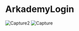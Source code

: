 # ArkademyLogin
![Capture2](https://user-images.githubusercontent.com/32980536/103744240-06f05c80-5030-11eb-805a-4044b3afc07f.PNG)
![Capture](https://user-images.githubusercontent.com/32980536/103744241-08ba2000-5030-11eb-91ad-ea8f83e3b370.PNG)

